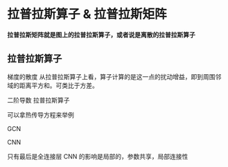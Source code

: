 # 拉普拉斯算子 & 拉普拉斯矩阵
**拉普拉斯矩阵就是图上的拉普拉斯算子，或者说是离散的拉普拉斯算子**

## 拉普拉斯算子
梯度的散度
从拉普拉斯算子上看，算子计算的是这一点的扰动增益，即到周围邻域的距离平方和。可类比于方差。

二阶导数 拉普拉斯算子


可以拿热传导方程来举例

GCN


CNN

只有最后是全连接层
CNN 的影响是局部的，参数共享，局部连接性
